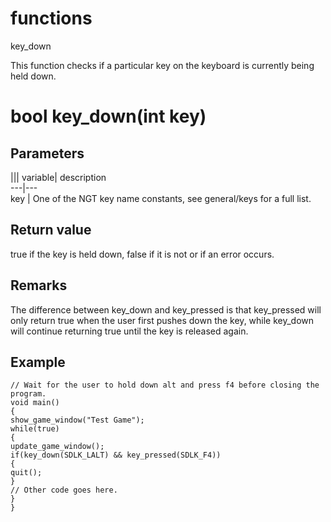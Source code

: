 # functions

key_down

  


This function checks if a particular key on the keyboard is currently being held down.  


# bool key_down(int key)

## Parameters

||| variable| description  
---|---  
key | One of the NGT key name constants, see general/keys for a full list.  
  
## Return value

true if the key is held down, false if it is not or if an error occurs.

## Remarks

The difference between key_down and key_pressed is that key_pressed will only return true when the user first pushes down the key, while key_down will continue returning true until the key is released again.

## Example


```
// Wait for the user to hold down alt and press f4 before closing the program.
void main()
{
show_game_window("Test Game");
while(true)
{
update_game_window();
if(key_down(SDLK_LALT) && key_pressed(SDLK_F4))
{
quit();
}
// Other code goes here.
}
}

```
